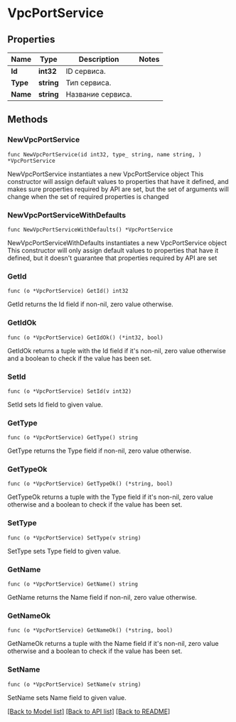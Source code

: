 # VpcPortService

## Properties

Name | Type | Description | Notes
------------ | ------------- | ------------- | -------------
**Id** | **int32** | ID сервиса. | 
**Type** | **string** | Тип сервиса. | 
**Name** | **string** | Название сервиса. | 

## Methods

### NewVpcPortService

`func NewVpcPortService(id int32, type_ string, name string, ) *VpcPortService`

NewVpcPortService instantiates a new VpcPortService object
This constructor will assign default values to properties that have it defined,
and makes sure properties required by API are set, but the set of arguments
will change when the set of required properties is changed

### NewVpcPortServiceWithDefaults

`func NewVpcPortServiceWithDefaults() *VpcPortService`

NewVpcPortServiceWithDefaults instantiates a new VpcPortService object
This constructor will only assign default values to properties that have it defined,
but it doesn't guarantee that properties required by API are set

### GetId

`func (o *VpcPortService) GetId() int32`

GetId returns the Id field if non-nil, zero value otherwise.

### GetIdOk

`func (o *VpcPortService) GetIdOk() (*int32, bool)`

GetIdOk returns a tuple with the Id field if it's non-nil, zero value otherwise
and a boolean to check if the value has been set.

### SetId

`func (o *VpcPortService) SetId(v int32)`

SetId sets Id field to given value.


### GetType

`func (o *VpcPortService) GetType() string`

GetType returns the Type field if non-nil, zero value otherwise.

### GetTypeOk

`func (o *VpcPortService) GetTypeOk() (*string, bool)`

GetTypeOk returns a tuple with the Type field if it's non-nil, zero value otherwise
and a boolean to check if the value has been set.

### SetType

`func (o *VpcPortService) SetType(v string)`

SetType sets Type field to given value.


### GetName

`func (o *VpcPortService) GetName() string`

GetName returns the Name field if non-nil, zero value otherwise.

### GetNameOk

`func (o *VpcPortService) GetNameOk() (*string, bool)`

GetNameOk returns a tuple with the Name field if it's non-nil, zero value otherwise
and a boolean to check if the value has been set.

### SetName

`func (o *VpcPortService) SetName(v string)`

SetName sets Name field to given value.



[[Back to Model list]](../README.md#documentation-for-models) [[Back to API list]](../README.md#documentation-for-api-endpoints) [[Back to README]](../README.md)


